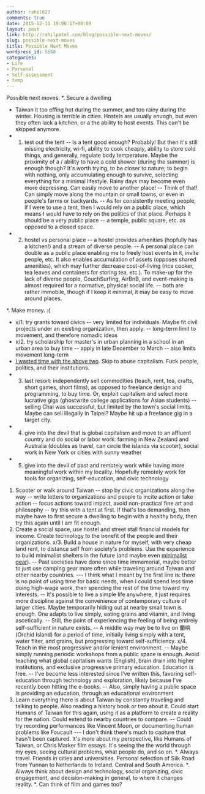 ```yaml
---
author: rahil627
comments: true
date: 2015-12-11 19:06:17+00:00
layout: post
link: http://rahilpatel.com/blog/possible-next-moves/
slug: possible-next-moves
title: Possible Next Moves
wordpress_id: 5668
categories:
- Life
- Personal
- Self-assessment
- temp
---
```


Possible next moves:
*. Secure a dwelling
- Taiwan it too effing hot during the summer, and too rainy during the winter. Housing is terrible in cities. Hostels are usually enuogh, but even they often lack a kitchen, or a the ability to host events. This can't be skipped anymore.
- 1. test out the tent
-- Is a tent good enough? Probably! But then it's still missing electricity, wi-fi, ability to cook cheaply, ability to store cold things, and generally, regulate body temperature. Maybe the proximity of a / ability to have a cold shower (during the summer) is enough though? It's worth trying, to be closer to nature; to begin with nothing, only accumulating enough to survive, selecting everything for a minimal lifestyle. Rainy days may become even more depressing. Can easily move to another place! -- Think of that! Can simply move along the mountain or small towns, or even in people's farms or backyards.
-- As for consistently meeting people, if I were to use a tent, then I would rely on a public place, which means I would have to rely on the politics of that place. Perhaps it should be a very public place -- a temple, public square, etc. as opposed to a closed space.
- 2. hostel vs personal place
-- a hostel provides amenities (hopfully has a kitchen!) and a stream of diverse people.
-- A personal place can double as a public place enabling me to freely host events in it, invite people, etc. It also enables accumulation of assets (opposes shared amenities), which may further decrease cost-of-living (rice cooker, tea leaves and containers for storing tea, etc.). To make-up for the lack of diverse people, CouchSurfing, AirBnB, and event-making is almost required for a normative, physical social life.
-- both are rather immobile, though if I keep it minimal, it may be easy to move around places.

*. Make money. :(
- x/1. try grants toward civics
-- very limited for individuals. Maybe fit civil projects under an existing organization, then apply.
-- long-term limit to movement, and therefore nomadic ideas
- x/2. try scholarship for master's in urban planning in a school in an urban area to buy time
-- apply in late December to March
-- also limits movement long-term
- [I wasted time with the above two](http://www.rahilpatel.com/blog/the-ideal-work). Skip to abuse capitalism. Fuck people, politics, and their institutions.
- 3. last resort: independently sell commodities (teach, rent, tea, crafts, short games, short films), as opposed to freelance design and programming, to buy time. Or, exploit capitalism and select more lucrative gigs (ghostwrite college applications for Asian students)
-- selling Chai was successful, but limited by the town's social limits. Maybe can sell illegally in Taipei? Maybe hit up a freelance gig in a target city.
- 4. give into the devil that is global capitalism and move to an affluent country and do social or labor work: farming in New Zealand and Australia (doubles as travel, can circle the islands via scooter), social work in New York or cities with sunny weather
- 5. give into the devil of past and remotely work while having more meaningful work within my locality. Hopefully remotely work for tools for organizing, self-education, and civic technology

1. Scooter or walk around Taiwan
-- stop by civic organizations along the way
-- write letters to organizations and people to incite action or take action
-- focus actions toward impact, avoid non-practical fine art and philosophy
-- try this with a tent at first. If that's too demanding, then maybe have to first secure a dwelling to begin with a healthy body, then try this again until I am fit enough.
2. Create a social space, use hostel and street stall financial models for income. Create technology to the benefit of the people and their organizations.
x/3. Build a house in nature for myself, with very cheap land rent, to distance self from society's problems. Use the experience to build minimalist shelters in the future (and maybe even [minimalist gear](http://www.rahilpatel.com/blog/everything-i-own)).
-- Past societies have done since time immemorial, maybe better to just use camping gear more often while traveling around Taiwan and other nearby countries.
--- I think what I meant by the first line is: there is no point of using time for basic needs, when I could spend less time doing high-wage work, then spending the rest of the time toward my interests.
-- It's possible to live a simple life anywhere, it just requires more discipline against the convenience of contemporary culture of larger cities. Maybe temporarily hiding out at nearby small town is enough. One adapts to live simply, eating grains and vitamin, and living ascetically.
-- Still, the point of experiencing the feeling of being entirely self-sufficient in nature exists.
-- A middle way may be to live on 蘭嶼 (Orchid Island) for a period of time, initially living simply with a tent, water filter, and grains, but progressing toward self-sufficiency.
x/4. Teach in the most progressive and/or lenient environment.
-- Maybe simply running periodic workshops from a public space is enough. Avoid teaching what global capitalism wants (English), brain drain into higher institutions, and exclusive progressive primary education. Education is free.
-- I've become less interested since I've written this, favoring self-education through technology and exploration, likely because I've recently been hitting the e-books.
-- Also, simply having a public space _is_ providing an education, through an educational environment
5. Learn everything there is about Taiwan by constantly traveling and talking to people. Also reading a history book or two about it. Could start Humans of Taiwan for this again, using it as a platform to create a reality for the nation. Could extend to nearby countries to compare.
-- Could try recording performances like Vincent Moon, or documenting human problems like Foucault
--- I don't think there's much to capture that hasn't been captured. It's more about my perspective, like Humans of Taiwan, or Chris Marker film essays. It's seeing the the world through my eyes, seeing cultural problems, what people do, and so on.
*. Always travel. Friends in cities and universities. Personal selection of Silk Road from Yunnan to Netherlands to Ireland. Central and South America.
*. Always think about design and technology, social organizing, civic engagement, and decision-making in general, to where it changes reality.
*. Can think of film and games too?
